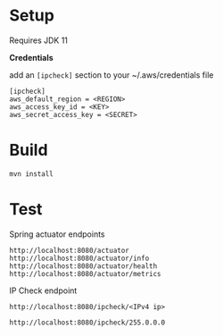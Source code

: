 Setup
=====
Requires JDK 11 

**Credentials**

add an `[ipcheck]` section to your ~/.aws/credentials file

```text
[ipcheck]
aws_default_region = <REGION>
aws_access_key_id = <KEY>
aws_secret_access_key = <SECRET>
```

Build
=====

    mvn install

Test
====
Spring actuator endpoints
```
http://localhost:8080/actuator
http://localhost:8080/actuator/info
http://localhost:8080/actuator/health
http://localhost:8080/actuator/metrics
```

IP Check endpoint
```text
http://localhost:8080/ipcheck/<IPv4 ip>

http://localhost:8080/ipcheck/255.0.0.0
```
